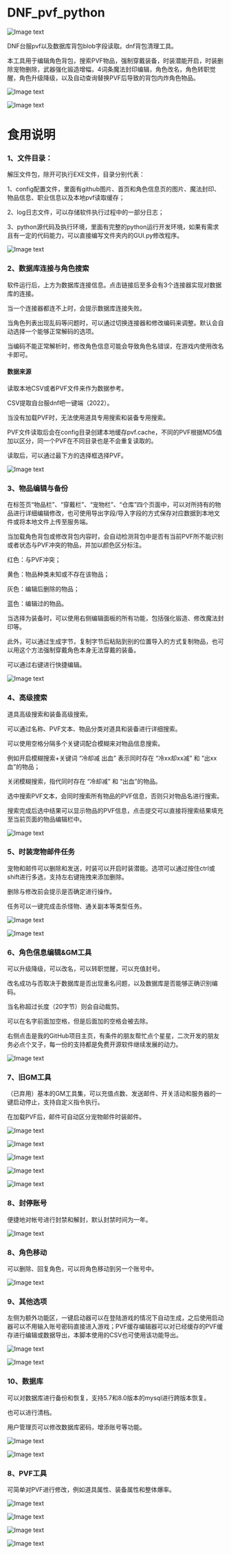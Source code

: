 # DNF_pvf_python
![Image text](https://github.com/Zageku/DNF_pvf_python/raw/main/images/ico.png)

DNF台服pvf以及数据库背包blob字段读取。dnf背包清理工具。

本工具用于编辑角色背包，搜索PVF物品，强制穿戴装备，时装潜能开启，时装删除宠物删除，武器强化锻造增幅，4词条魔法封印编辑，角色改名，角色转职觉醒，角色升级降级，以及自动查询替换PVF后导致的背包内炸角色物品。


![Image text](https://github.com/Zageku/DNF_pvf_python/raw/main/images/168.png)
 
![Image text](https://github.com/Zageku/DNF_pvf_python/raw/main/images/sponsor.png)

# 食用说明

### 1、文件目录：

解压文件包，除开可执行EXE文件，目录分别代表：

1、config配置文件，里面有github图片、首页和角色信息页的图片、魔法封印、物品信息、职业信息以及本地pvf读取缓存；

2、log日志文件，可以存储软件执行过程中的一部分日志；

3、python源代码及执行环境，里面有完整的python运行开发环境，如果有需求且有一定的代码能力，可以直接编写文件夹内的GUI.py修改程序。

![Image text](https://github.com/Zageku/DNF_pvf_python/raw/main/images/52.png)



### 2、数据库连接与角色搜索

软件运行后，上方为数据库连接信息。点击链接后至多会有3个连接器实现对数据库的连接。

当一个连接器都连不上时，会提示数据库连接失败。

当角色列表出现乱码等问题时，可以通过切换连接器和修改编码来调整。默认会自动选择一个能够正常解码的选项。

当编码不能正常解析时，修改角色信息可能会导致角色名错误，在游戏内使用改名卡即可。


#### 数据来源

读取本地CSV或者PVF文件来作为数据参考。

CSV提取自台服dnf吧一键端（2022）。

当没有加载PVF时，无法使用道具专用搜索和装备专用搜索。

PVF文件读取后会在config目录创建本地缓存pvf.cache，不同的PVF根据MD5值加以区分，同一个PVF在不同目录也是不会重复读取的。

读取后，可以通过最下方的选择框选择PVF。
 
![Image text](https://github.com/Zageku/DNF_pvf_python/raw/main/images/160.png)

### 3、物品编辑与备份

在标签页“物品栏”、“穿戴栏”、“宠物栏”、“仓库”四个页面中，可以对所持有的物品进行详细编辑修改，也可使用导出字段/导入字段的方式保存对应数据到本地文件或将本地文件上传至服务端。

当加载角色背包或修改背包内容时，会自动检测背包中是否有当前PVF所不能识别或者状态与PVF冲突的物品，并加以颜色区分标注。

红色：与PVF冲突；

黄色：物品种类未知或不存在该物品；

灰色：编辑后删除的物品；

蓝色：编辑过的物品。

当选择为装备时，可以使用右侧编辑面板的所有功能，包括强化锻造、修改魔法封印等。

此外，可以通过生成字节，复制字节后粘贴到别的位置导入的方式复制物品，也可以用这个方法强制穿戴角色本身无法穿戴的装备。

可以通过右键进行快捷编辑。

![Image text](https://github.com/Zageku/DNF_pvf_python/raw/main/images/161.png)

### 4、高级搜索

道具高级搜索和装备高级搜索。

可以通过名称、PVF文本、物品分类对道具和装备进行详细搜索。

可以使用空格分隔多个关键词配合模糊来对物品信息搜索。

例如开启模糊搜索+关键词 “冷却减 出血” 表示同时存在 “冷xx却xx减” 和 “出xx血”的物品；

关闭模糊搜索，指代同时存在 “冷却减” 和 “出血”的物品。

选中搜索PVF文本，会同时搜索所有物品的PVF信息，否则只对物品名进行搜索。

搜索完成后选中结果可以显示物品的PVF信息，点击提交可以直接将搜索结果填充至当前页面的物品编辑栏中。
 
![Image text](https://github.com/Zageku/DNF_pvf_python/raw/main/images/55.png)

 

### 5、时装宠物邮件任务

宠物和邮件可以删除和发送，时装可以开启时装潜能。选项可以通过按住ctrl或shift进行多选，支持左右键拖拽来添加删除。

删除与修改前会提示是否确定进行操作。

任务可以一键完成击杀怪物、通关副本等类型任务。
 
![Image text](https://github.com/Zageku/DNF_pvf_python/raw/main/images/169.png)

![Image text](https://github.com/Zageku/DNF_pvf_python/raw/main/images/170.png)


 
### 6、角色信息编辑&GM工具

可以升级降级，可以改名，可以转职觉醒，可以充值封号。

改名成功与否取决于数据库是否出现重名问题，以及数据库是否能够正确识别编码。

当名称超过长度（20字节）则会自动裁剪。

可以在名字前面加空格，但是后面加的空格会被去除。



右侧点击是我的GitHub项目主页，有条件的朋友帮忙点个星星，二次开发的朋友务必点个叉子，每一份的支持都是免费开源软件继续发展的动力。

![Image text](https://github.com/Zageku/DNF_pvf_python/raw/main/images/163.png)



### 7、旧GM工具

（已弃用）基本的GM工具集，可以充值点数、发送邮件、开关活动和服务器的一键启动停止，支持自定义指令执行。

在加载PVF后，邮件可自动区分宠物邮件时装邮件。

![Image text](https://github.com/Zageku/DNF_pvf_python/raw/main/images/03.png)

![Image text](https://github.com/Zageku/DNF_pvf_python/raw/main/images/04.png)

![Image text](https://github.com/Zageku/DNF_pvf_python/raw/main/images/05.png)

![Image text](https://github.com/Zageku/DNF_pvf_python/raw/main/images/06.png)

![Image text](https://github.com/Zageku/DNF_pvf_python/raw/main/images/07.png)

### 8、封停账号

便捷地对帐号进行封禁和解封，默认封禁时间为一年。

![Image text](https://github.com/Zageku/DNF_pvf_python/raw/main/images/164.png)

### 8、角色移动

可以删除、回复角色，可以将角色移动到另一个账号中。

![Image text](https://github.com/Zageku/DNF_pvf_python/raw/main/images/165.png)

### 9、其他选项

左侧为额外功能区，一键启动器可以在登陆游戏的情况下自动生成，之后使用启动器可以不用输入账号密码直接进入游戏；PVF缓存编辑器可以对已经缓存的PVF缓存进行编辑或数据导出，本脚本使用的CSV也可使用该功能导出。

![Image text](https://github.com/Zageku/DNF_pvf_python/raw/main/images/166.png)

![Image text](https://github.com/Zageku/DNF_pvf_python/raw/main/images/74.png)

### 10、数据库
可以对数据库进行备份和恢复，支持5.7和8.0版本的mysql进行跨版本恢复。

也可以进行清档。

用户管理页可以修改数据库密码，增添账号等功能。

![Image text](https://github.com/Zageku/DNF_pvf_python/raw/main/images/167.png)

![Image text](https://github.com/Zageku/DNF_pvf_python/raw/main/images/171.png)

### 8、PVF工具

可简单对PVF进行修改，例如道具属性、装备属性和整体爆率。

![Image text](https://github.com/Zageku/DNF_pvf_python/raw/main/images/111.png)

![Image text](https://github.com/Zageku/DNF_pvf_python/raw/main/images/112.png)

![Image text](https://github.com/Zageku/DNF_pvf_python/raw/main/images/113.png)

![Image text](https://github.com/Zageku/DNF_pvf_python/raw/main/images/114.png)


